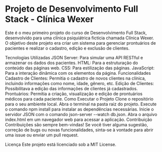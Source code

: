 # Projeto de Desenvolvimento Full Stack - Clínica Wexer
Este é o meu primeiro projeto do curso de Desenvolvimento Full Stack, desenvolvido para uma clínica psiquiátrica fictícia chamada Clínica Wexer. O objetivo deste projeto era criar um sistema para gerenciar prontuários de pacientes e realizar o cadastro, edição e exclusão de clientes.

Tecnologias Utilizadas
JSON Server: Para simular uma API RESTful e armazenar os dados dos pacientes.
HTML: Para a estruturação do conteúdo das páginas web.
CSS: Para estilização das páginas.
JavaScript: Para a interação dinâmica com os elementos da página.
Funcionalidades
Cadastro de Clientes: Permitia o cadastro de novos clientes na clínica, incluindo informações como nome, idade, gênero, etc.
Edição de Clientes: Possibilitava a edição das informações de clientes já cadastrados.
Prontuários: Permitia a criação, visualização e edição de prontuários médicos para cada paciente.
Como Executar o Projeto
Clone o repositório para o seu ambiente local.
Abra o terminal na pasta raiz do projeto.
Execute o comando npm install para instalar as dependências necessárias.
Inicie o servidor JSON com o comando json-server --watch db.json.
Abra o arquivo index.html em um navegador web para acessar a aplicação.
Contribuição
Contribuições são sempre bem-vindas! Se você tiver alguma sugestão, correção de bugs ou novas funcionalidades, sinta-se à vontade para abrir uma issue ou enviar um pull request.

Licença
Este projeto está licenciado sob a MIT License.
